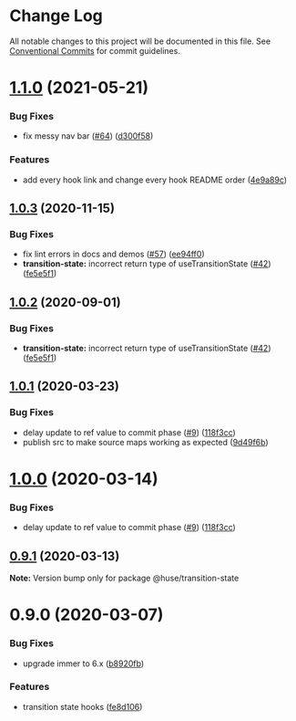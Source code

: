 # Change Log

All notable changes to this project will be documented in this file.
See [Conventional Commits](https://conventionalcommits.org) for commit guidelines.

# [1.1.0](https://github.com/ecomfe/react-hooks/compare/@huse/transition-state@1.0.3...@huse/transition-state@1.1.0) (2021-05-21)


### Bug Fixes

* fix messy nav bar ([#64](https://github.com/ecomfe/react-hooks/issues/64)) ([d300f58](https://github.com/ecomfe/react-hooks/commit/d300f5800310f880d79e36b459c502c5b4f5cfe2))


### Features

* add every hook link and change every hook README order ([4e9a89c](https://github.com/ecomfe/react-hooks/commit/4e9a89c6bbe846214d65393f0afef24c291718e6))





## [1.0.3](https://github.com/ecomfe/react-hooks/compare/@huse/transition-state@1.0.1...@huse/transition-state@1.0.3) (2020-11-15)


### Bug Fixes

* fix lint errors in docs and demos ([#57](https://github.com/ecomfe/react-hooks/issues/57)) ([ee94ff0](https://github.com/ecomfe/react-hooks/commit/ee94ff02bf09696374ca4250c496a4dec0cbe02a))
* **transition-state:** incorrect return type of useTransitionState ([#42](https://github.com/ecomfe/react-hooks/issues/42)) ([fe5e5f1](https://github.com/ecomfe/react-hooks/commit/fe5e5f118b619771ea825f52fe8bb10d81802418))





## [1.0.2](https://github.com/ecomfe/react-hooks/compare/@huse/transition-state@1.0.1...@huse/transition-state@1.0.2) (2020-09-01)


### Bug Fixes

* **transition-state:** incorrect return type of useTransitionState ([#42](https://github.com/ecomfe/react-hooks/issues/42)) ([fe5e5f1](https://github.com/ecomfe/react-hooks/commit/fe5e5f118b619771ea825f52fe8bb10d81802418))





## [1.0.1](https://github.com/ecomfe/react-hooks/compare/@huse/transition-state@0.9.0...@huse/transition-state@1.0.1) (2020-03-23)


### Bug Fixes

* delay update to ref value to commit phase ([#9](https://github.com/ecomfe/react-hooks/issues/9)) ([118f3cc](https://github.com/ecomfe/react-hooks/commit/118f3cc61a48422b06e3d3652de8c619aed1521e))
* publish src to make source maps working as expected ([9d49f6b](https://github.com/ecomfe/react-hooks/commit/9d49f6b294a445c302f05da958c6e427e7eae669))





# [1.0.0](https://github.com/ecomfe/react-hooks/compare/@huse/transition-state@0.9.0...@huse/transition-state@1.0.0) (2020-03-14)


### Bug Fixes

* delay update to ref value to commit phase ([#9](https://github.com/ecomfe/react-hooks/issues/9)) ([118f3cc](https://github.com/ecomfe/react-hooks/commit/118f3cc61a48422b06e3d3652de8c619aed1521e))





## [0.9.1](https://github.com/ecomfe/react-hooks/compare/@huse/transition-state@0.9.0...@huse/transition-state@0.9.1) (2020-03-13)

**Note:** Version bump only for package @huse/transition-state





# 0.9.0 (2020-03-07)


### Bug Fixes

* upgrade immer to 6.x ([b8920fb](https://github.com/ecomfe/react-hooks/commit/b8920fb67a14bd111b543efdcd58b67b8277ba46))


### Features

* transition state hooks ([fe8d106](https://github.com/ecomfe/react-hooks/commit/fe8d106add35fb2da18d8843e38d6e927e9d5656))
